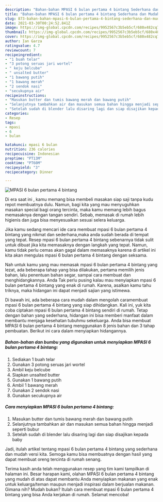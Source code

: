 ```yaml
---
description: "Bahan-bahan MPASI 6 bulan pertama 4 bintang Sederhana dan Mudah Dibuat"
title: "Bahan-bahan MPASI 6 bulan pertama 4 bintang Sederhana dan Mudah Dibuat"
slug: 873-bahan-bahan-mpasi-6-bulan-pertama-4-bintang-sederhana-dan-mudah-dibuat
date: 2021-03-30T00:24:52.841Z
image: https://img-global.cpcdn.com/recipes/9952567c3b5eb5cf/680x482cq70/mpasi-6-bulan-pertama-4-bintang-foto-resep-utama.jpg
thumbnail: https://img-global.cpcdn.com/recipes/9952567c3b5eb5cf/680x482cq70/mpasi-6-bulan-pertama-4-bintang-foto-resep-utama.jpg
cover: https://img-global.cpcdn.com/recipes/9952567c3b5eb5cf/680x482cq70/mpasi-6-bulan-pertama-4-bintang-foto-resep-utama.jpg
author: Ian Garza
ratingvalue: 4.7
reviewcount: 7
recipeingredient:
- "1 buah telar"
- "3 potong seruas jari wortel"
- " keju belcube"
- " unsalted butter"
- "1 bawang putih"
- "1 bawang merah"
- "2 sendok nasi"
- "secukupnya air"
recipeinstructions:
- "Masukan butter dan tumis bawang merah dan bawang putih"
- "Selanjutnya tambahkan air dan masukan semua bahan hingga menjadi seperti bubur"
- "Setelah sudah di blender lalu disaring lagi dan siap disajikan kepada baby"
categories:
- Resep
tags:
- mpasi
- 6
- bulan

katakunci: mpasi 6 bulan 
nutrition: 236 calories
recipecuisine: Indonesian
preptime: "PT13M"
cooktime: "PT60M"
recipeyield: "3"
recipecategory: Dinner

---
```



![MPASI 6 bulan pertama 4 bintang](https://img-global.cpcdn.com/recipes/9952567c3b5eb5cf/680x482cq70/mpasi-6-bulan-pertama-4-bintang-foto-resep-utama.jpg)

Di era  saat ini , kamu memang bisa membeli masakan siap saji tanpa kudu repot membuatnya dulu. Namun, bagi kita yang mau menyuguhkan masakan special bagi orang tercinta, maka kamu memang lebih bagus memasaknya dengan tangan sendiri. Sebab, memasak di rumah lebih higienis dan juga bisa menyesuaikan sesuai selera keluarga.

Jika kamu sedang mencari ide cara membuat mpasi 6 bulan pertama 4 bintang yang nikmat dan sederhana,maka anda sudah berada di tempat yang tepat. Resep mpasi 6 bulan pertama 4 bintang  sebenarnya tidak sulit untuk dibuat jika kita memasaknya dengan langkah yang tepat. Namun, kamu tidak perlu cemas akan gagal dalam memasaknya 
karena di artikel ini kita akan mengulas mpasi 6 bulan pertama 4 bintang dengan seksama.  



Nah untuk kamu yang mau memasak mpasi 6 bulan pertama 4 bintang yang lezat, ada beberapa tahap yang bisa dilakukan, pertama memilih jenis bahan, lalu penentuan bahan segar, sampai cara membuat dan menghidangkannya. Anda Tak perlu pusing kalau mau menyiapkan mpasi 6 bulan pertama 4 bintang yang enak di rumah. Karena, asalkan kamu  tahu triknya, maka hidangan ini dapat menjadi sajian yang istimewa.

Di bawah ini, ada beberapa cara mudah dalam mengolah caramembuat mpasi 6 bulan pertama 4 bintang yang siap dihidangkan. Kali ini, yuk kita coba ciptakan mpasi 6 bulan pertama 4 bintang sendiri di rumah. Tetap dengan bahan yang sederhana, hidangan ini bisa memberi manfaat dalam membantu menjaga kesehatan tubuhmu sekeluarga. Anda bisa membuat MPASI 6 bulan pertama 4 bintang menggunakan 8 jenis bahan dan 3 tahap pembuatan. Berikut ini cara dalam menyiapkan hidangannya.

<!--inarticleads1-->

##### Bahan-bahan dan bumbu yang digunakan untuk menyiapkan MPASI 6 bulan pertama 4 bintang:

1. Sediakan 1 buah telar
1. Gunakan 3 potong seruas jari wortel
1. Ambil  keju belcube
1. Siapkan  unsalted butter
1. Gunakan 1 bawang putih
1. Ambil 1 bawang merah
1. Gunakan 2 sendok nasi
1. Gunakan secukupnya air




<!--inarticleads2-->

##### Cara menyiapkan MPASI 6 bulan pertama 4 bintang:

1. Masukan butter dan tumis bawang merah dan bawang putih
1. Selanjutnya tambahkan air dan masukan semua bahan hingga menjadi seperti bubur
1. Setelah sudah di blender lalu disaring lagi dan siap disajikan kepada baby




Jadi, itulah artikel tentang  mpasi 6 bulan pertama 4 bintang  yang sederhana dan mudah versi kita. Semoga kamu bisa membuatnya dengan hasil yang dapat membuat oreng tercinta di rumah senang. 

Terima kasih anda telah menggunakan resep yang tim kami tampilkan di halaman ini. Besar harapan kami, olahan  MPASI 6 bulan pertama 4 bintang yang mudah di atas dapat membantu Anda menyiapkan makanan yang enak untuk keluarga/teman maupun menjadi inspirasi dalam berjualan makanan. Gimana nih? Mudah bukan? Itulah cara membuat mpasi 6 bulan pertama 4 bintang yang bisa Anda kerjakan di rumah. Selamat mencoba!

